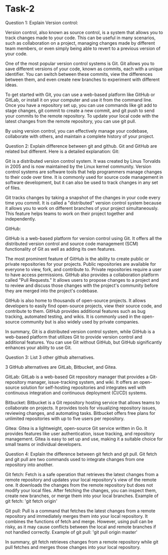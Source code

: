 # Task-2

Question 1: Explain Version control:

Version control, also known as source control, is a system that allows you to track changes made to your code. This can be useful in many scenarios, such as collaboration on a project, managing changes made by different team members, or even simply being able to revert to a previous version of your code.

One of the most popular version control systems is Git. Git allows you to save different versions of your code, known as commits, each with a unique identifier. You can switch between these commits, view the differences between them, and even create new branches to experiment with different ideas.

To get started with Git, you can use a web-based platform like GitHub or GitLab, or install it on your computer and use it from the command line.
Once you have a repository set up, you can use commands like git add to stage changes, git commit to create a new commit, and git push to send your commits to the remote repository. To update your local code with the latest changes from the remote repository, you can use git pull.

By using version control, you can effectively manage your codebase, collaborate with others, and maintain a complete history of your project.

Question 2: Explain difference between git and github.
Git and GitHub are related but different. Here is a detailed explanation:
Git:

Git is a distributed version control system. It was created by Linus Torvalds in 2005 and is now maintained by the Linux kernel community.
Version control systems are software tools that help programmers manage changes to their code over time. It is commonly used for source code management in software development, but it can also be used to track changes in any set of files.

Git tracks changes by taking a snapshot of the changes in your code every time you commit. It is called a "distributed" version control system because it allows you to work on different branches of your project simultaneously. This feature helps teams to work on their project together and independently.

GitHub:

GitHub is a web-based platform for version control using Git. It offers all the distributed version control and source code management (SCM) functionality of Git as well as adding its own features.

The most prominent feature of GitHub is the ability to create public or private repositories for your projects. Public repositories are available for everyone to view, fork, and contribute to. Private repositories require a user to have access permissions.
GitHub also provides a collaboration platform called "Pull Requests." It allows users to propose changes to a project and to review and discuss those changes with the project's community before they are merged into the project's codebase.

GitHub is also home to thousands of open-source projects. It allows developers to easily find open-source projects, view their source code, and contribute to them.
GitHub provides additional features such as bug tracking, automated testing, and wikis. It is commonly used in the open-source community but is also widely used by private companies.

In summary, Git is a distributed version control system, while GitHub is a web-based platform that utilizes Git to provide version control and additional features. You can use Git without GitHub, but GitHub significantly enhances your ability to use Git.

Question 3: List 3 other github alternatives.

3 GitHub alternatives are GitLab, Bitbucket, and Gitea.

GitLab: GitLab is a web-based Git repository manager that provides a Git-repository manager, issue-tracking system, and wiki. It offers an open-source solution for self-hosting repositories and integrates well with continuous integration and continuous deployment (CI/CD) systems.

Bitbucket: Bitbucket is a Git repository hosting service that allows teams to collaborate on projects. It provides tools for visualizing repository issues, reviewing changes, and automating tasks. Bitbucket offers free plans for unlimited repositories with up to five users per repository.

Gitea: Gitea is a lightweight, open-source Git service written in Go. It provides features like user authentication, issue tracking, and repository management. Gitea is easy to set up and use, making it a suitable choice for small teams or individual developers.

Question 4: Explain the difference between git fetch and git pull.
Git fetch and git pull are two commands used to integrate changes from one repository into another.

Git fetch:
Fetch is a safe operation that retrieves the latest changes from a remote repository and updates your local repository's view of the remote one.
It downloads the changes from the remote repository but does not modify your local files.
After fetching the changes, you can inspect them, create new branches, or merge them into your local branches.
Example of git fetch:
'git fetch origin'

Git pull:
Pull is a command that fetches the latest changes from a remote repository and immediately merges them into your local repository.
It combines the functions of fetch and merge.
However, using pull can be risky, as it may cause conflicts between the local and remote branches if not handled correctly.
Example of git pull:
'git pull origin master'

In summary, git fetch retrieves changes from a remote repository while git pull fetches and merges those changes into your local repository.
